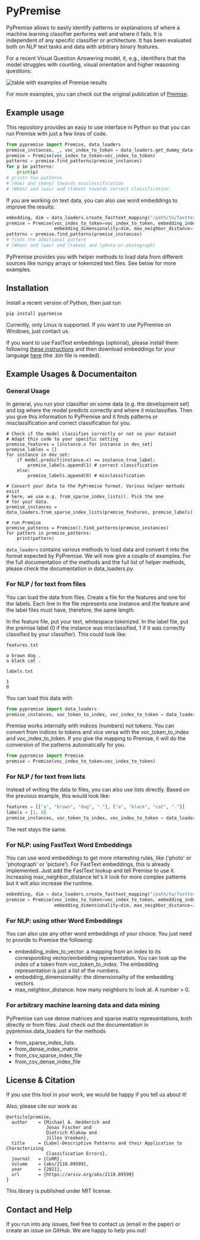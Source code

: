 # PyPremise

PyPremise allows to easily identify patterns or explanations of where a machine learning classifier performs well 
and where it fails. It is independent of any specific classifier or architecture. It has
been evaluated both on NLP text tasks and data with arbitrary binary features. 

For a recent Visual Question Answering model, it, e.g., identifiers that the model struggles
with counting, visual orientation and higher reasoning questions:

![table with examples of Premise results](example.png)

For more examples, you can check out the original publication of [Premise](https://arxiv.org/abs/2110.09599).

## Example usage
This repository provides an easy to use interface in Python so that you can run
Premise with just a few lines of code.

```python
from pypremise import Premise, data_loaders
premise_instances, _, voc_index_to_token = data_loaders.get_dummy_data()
premise = Premise(voc_index_to_token=voc_index_to_token)
patterns = premise.find_patterns(premise_instances)
for p in patterns:
    print(p)
# prints two patterns
# (How) and (many) towards misclassification
# (When) and (was) and (taken) towards correct classification
```

If you are working on text data, you can also use word embeddings to improve the results:

```python
embedding, dim = data_loaders.create_fasttext_mapping("/path/to/fasttext.bin", voc_index_to_token)
premise = Premise(voc_index_to_token=voc_index_to_token, embedding_index_to_vector=embedding, 
                  embedding_dimensionality=dim, max_neighbor_distance=1)
patterns = premise.find_patterns(premise_instances)
# finds the additional pattern
# (When) and (was) and (taken) and (photo-or-photograph) 
```

PyPremise provides you with helper methods to load data from different sources like numpy arrays or tokenized text files.
See below for more examples.

## Installation
Install a recent version of Python, then just run
```
pip install pypremise
```
Currently, only Linux is supported. If you want to use PyPremise on Windows, just contact us.

If you want to use FastText embeddings (optional), please install them following [these instructions](https://fasttext.cc/docs/en/support.html)
and then download embeddings for your language [here](https://fasttext.cc/docs/en/crawl-vectors.html) (the .bin file is needed).

## Example Usages & Documentaiton

### General Usage

In general, you run your classifier on some data (e.g. the development set) and
log where the model predicts correctly and where it misclassifies. Then you give
this information to PyPremise and it finds patterns or misclassification and correct 
classification for you.
```
# Check if the model classifies correctly or not on your dataset
# Adapt this code to your specific setting
premise_features = [instance.x for instance in dev_set]
premise_lables = []
for instance in dev_set:
    if model.predict(instance.x) == instance.true_label:
        premise_labels.append(1) # correct classification
    else:
        premise_labels.append(0) # misclassification

# Convert your data to the PyPremise format. Various helper methods exist
# here, we use e.g. from_sparse_index_lists(). Pick the one
# for your data.
premise_instances = data_loaders.from_sparse_index_lists(premise_features, premise_labels)

# run Premise
premise_patterns = Premise().find_patterns(premise_instances)
for pattern in premise_patterns:
    print(pattern)
```

``data_loaders`` contains various methods to load data and convert it into the format
expected by PyPremise. We will now give a couple of examples. For the full documentation of the methods
and the full list of helper methods, please check the documentation in data_loaders.py.

### For NLP / for text from files

You can load the data from files. Create a file for the features and one for the labels.
Each line in the file represents one instance and the feature and the label files must
have, therefore, the same length.

In the feature file, put your text, whitespace tokenized. In the label file, put the premise 
label (0 if the instance was misclassified, 1 if it was correctly classified by your classifier). 
This could look like:

``features.txt``
```
a brown dog .
a black cat .
```

``labels.txt``
```
1
0
```
You can load this data with
```python
from pypremise import data_loaders
premise_instances, voc_token_to_index, voc_index_to_token = data_loaders.from_tokenized_file("features.txt", "labels.txt", delimiter=" ")
```
Premise works internally with indices (numbers) not tokens. You can convert from indices to tokens and vice versa with
the voc_token_to_index and voc_index_to_token. If you give the mapping to Premise, it will do the conversion of the patterns
automatically for you.

```python
from pypremise import Premise
premise = Premise(voc_index_to_token=voc_index_to_token)
```

### For NLP / for text from lists

Instead of writing the data to files, you can also use lists directly. Based
on the previous example, this would look like:

```python
features = [["a", "brown", "dog", "."], ["a", "black", "cat", "."]]
labels = [1, 0]
premise_instances, voc_token_to_index, voc_index_to_token = data_loaders.from_token_lists(features, labels)
```

The rest stays the same.

### For NLP: using FastText Word Embeddings
You can use word embeddings to get more interesting rules, like ('photo' or 'photograph' or 'picture').
For FastText embeddings, this is already implemented. Just add the FastText lookup and tell Premise to
use it. Increasing max_neighbor_distance let's it look for more complex patterns but it will also increase
the runtime.

```python
embedding, dim = data_loaders.create_fasttext_mapping("/path/to/fasttext.bin", voc_index_to_token)
premise = Premise(voc_index_to_token=voc_index_to_token, embedding_index_to_vector=embedding, 
                  embedding_dimensionality=dim, max_neighbor_distance=2)
```

### For NLP: using other Word Embeddings
You can also use any other word embeddings of your choice. You just need to provide to Premise the following:
* embedding_index_to_vector: a mapping from an index to its corresponding vector/embedding representation. You can look up the index of a token from voc_token_to_index. The embedding representation is just a list of the numbers.
* embedding_dimensionality: the dimensionality of the embedding vectors.
* max_neighbor_distance: how many neighbors to look at. A number > 0.

### For arbitrary machine learning data and data mining

PyPremise can use dense matrices and sparse matrix representations, both directly
or from files. Just check out the documentation in pypremise.data_loaders for the methods
* from_sparse_index_lists
* from_dense_index_matrix
* from_csv_sparse_index_file
* from_csv_dense_index_file


## License & Citation

If you use this tool in your work, we would be happy if you tell us about it!

Also, please cite our work as

```
@article{premise,
  author    = {Michael A. Hedderich and
               Jonas Fischer and
               Dietrich Klakow and
               Jilles Vreeken},
  title     = {Label-Descriptive Patterns and their Application to Characterizing
               Classification Errors},
  journal   = {CoRR},
  volume    = {abs/2110.09599},
  year      = {2021},
  url       = {https://arxiv.org/abs/2110.09599}
}
```

This library is published under MIT license.

## Contact and Help
If you run into any issues, feel free to contact us (email in the paper) or create an issue on GitHub. 
We are happy to help you out!
